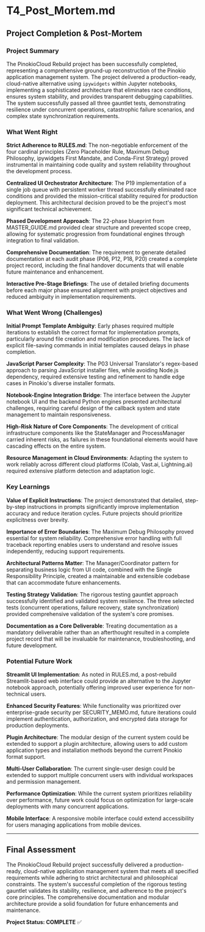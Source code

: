 # T4_Post_Mortem.md

## **Project Completion & Post-Mortem**

### **Project Summary**

The PinokioCloud Rebuild project has been successfully completed, representing a comprehensive ground-up reconstruction of the Pinokio application management system. The project delivered a production-ready, cloud-native alternative using `ipywidgets` within Jupyter notebooks, implementing a sophisticated architecture that eliminates race conditions, ensures system stability, and provides transparent debugging capabilities. The system successfully passed all three gauntlet tests, demonstrating resilience under concurrent operations, catastrophic failure scenarios, and complex state synchronization requirements.

### **What Went Right**

**Strict Adherence to RULES.md**: The non-negotiable enforcement of the four cardinal principles (Zero Placeholder Rule, Maximum Debug Philosophy, ipywidgets First Mandate, and Conda-First Strategy) proved instrumental in maintaining code quality and system reliability throughout the development process.

**Centralized UI Orchestrator Architecture**: The P19 implementation of a single job queue with persistent worker thread successfully eliminated race conditions and provided the mission-critical stability required for production deployment. This architectural decision proved to be the project's most significant technical achievement.

**Phased Development Approach**: The 22-phase blueprint from MASTER_GUIDE.md provided clear structure and prevented scope creep, allowing for systematic progression from foundational engines through integration to final validation.

**Comprehensive Documentation**: The requirement to generate detailed documentation at each audit phase (P06, P12, P18, P20) created a complete project record, including the final handover documents that will enable future maintenance and enhancement.

**Interactive Pre-Stage Briefings**: The use of detailed briefing documents before each major phase ensured alignment with project objectives and reduced ambiguity in implementation requirements.

### **What Went Wrong (Challenges)**

**Initial Prompt Template Ambiguity**: Early phases required multiple iterations to establish the correct format for implementation prompts, particularly around file creation and modification procedures. The lack of explicit file-saving commands in initial templates caused delays in phase completion.

**JavaScript Parser Complexity**: The P03 Universal Translator's regex-based approach to parsing JavaScript installer files, while avoiding Node.js dependency, required extensive testing and refinement to handle edge cases in Pinokio's diverse installer formats.

**Notebook-Engine Integration Bridge**: The interface between the Jupyter notebook UI and the backend Python engines presented architectural challenges, requiring careful design of the callback system and state management to maintain responsiveness.

**High-Risk Nature of Core Components**: The development of critical infrastructure components like the StateManager and ProcessManager carried inherent risks, as failures in these foundational elements would have cascading effects on the entire system.

**Resource Management in Cloud Environments**: Adapting the system to work reliably across different cloud platforms (Colab, Vast.ai, Lightning.ai) required extensive platform detection and adaptation logic.

### **Key Learnings**

**Value of Explicit Instructions**: The project demonstrated that detailed, step-by-step instructions in prompts significantly improve implementation accuracy and reduce iteration cycles. Future projects should prioritize explicitness over brevity.

**Importance of Error Boundaries**: The Maximum Debug Philosophy proved essential for system reliability. Comprehensive error handling with full traceback reporting enables users to understand and resolve issues independently, reducing support requirements.

**Architectural Patterns Matter**: The Manager/Coordinator pattern for separating business logic from UI code, combined with the Single Responsibility Principle, created a maintainable and extensible codebase that can accommodate future enhancements.

**Testing Strategy Validation**: The rigorous testing gauntlet approach successfully identified and validated system resilience. The three selected tests (concurrent operations, failure recovery, state synchronization) provided comprehensive validation of the system's core promises.

**Documentation as a Core Deliverable**: Treating documentation as a mandatory deliverable rather than an afterthought resulted in a complete project record that will be invaluable for maintenance, troubleshooting, and future development.

### **Potential Future Work**

**Streamlit UI Implementation**: As noted in RULES.md, a post-rebuild Streamlit-based web interface could provide an alternative to the Jupyter notebook approach, potentially offering improved user experience for non-technical users.

**Enhanced Security Features**: While functionality was prioritized over enterprise-grade security per SECURITY_MEMO.md, future iterations could implement authentication, authorization, and encrypted data storage for production deployments.

**Plugin Architecture**: The modular design of the current system could be extended to support a plugin architecture, allowing users to add custom application types and installation methods beyond the current Pinokio format support.

**Multi-User Collaboration**: The current single-user design could be extended to support multiple concurrent users with individual workspaces and permission management.

**Performance Optimization**: While the current system prioritizes reliability over performance, future work could focus on optimization for large-scale deployments with many concurrent applications.

**Mobile Interface**: A responsive mobile interface could extend accessibility for users managing applications from mobile devices.

---

## **Final Assessment**

The PinokioCloud Rebuild project successfully delivered a production-ready, cloud-native application management system that meets all specified requirements while adhering to strict architectural and philosophical constraints. The system's successful completion of the rigorous testing gauntlet validates its stability, resilience, and adherence to the project's core principles. The comprehensive documentation and modular architecture provide a solid foundation for future enhancements and maintenance.

**Project Status: COMPLETE** ✅
